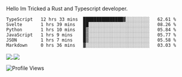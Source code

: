 Hello Im Tricked a Rust and Typescript developer.

<!--START_SECTION:waka-->

```text
TypeScript   12 hrs 33 mins  ███████████████▓░░░░░░░░░   62.61 %
Svelte       1 hrs 39 mins   ██░░░░░░░░░░░░░░░░░░░░░░░   08.26 %
Python       1 hrs 10 mins   █▒░░░░░░░░░░░░░░░░░░░░░░░   05.84 %
JavaScript   1 hrs 9 mins    █▒░░░░░░░░░░░░░░░░░░░░░░░   05.77 %
JSON         1 hrs 7 mins    █▒░░░░░░░░░░░░░░░░░░░░░░░   05.58 %
Markdown     0 hrs 36 mins   ▓░░░░░░░░░░░░░░░░░░░░░░░░   03.03 %
```

<!--END_SECTION:waka-->

<a href="https://github.com/Tricked-dev?tab=repositories">
  <img align="center" src="https://github-readme-stats.vercel.app/api/top-langs/?username=Tricked-dev&hide=scheme&count_private=true&title_color=EC5061&text_color=FBDCDF&icon_color=E89F9A&bg_color=0D1117" />
</a>
<a href="https://github.com/Tricked-dev?tab=repositories">
  <img align="center" src="https://github-readme-stats.vercel.app/api?username=Tricked-dev&show_icons=true&line_height=33&count_private=true&title_color=EC5061&text_color=FBDCDF&icon_color=E89F9A&bg_color=0D1117&compact=true" />
</a>

![Profile Views](https://api.tricked.pro/badge?user=tricked&style=FlatSquare)
